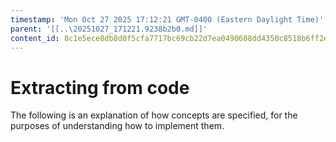 ```yaml
---
timestamp: 'Mon Oct 27 2025 17:12:21 GMT-0400 (Eastern Daylight Time)'
parent: '[[..\20251027_171221.9238b2b0.md]]'
content_id: 8c1e5ece8db8d0f5cfa7717bc69cb22d7ea0490608dd4350c8518b6ff2e440f2
---
```


# Extracting from code

The following is an explanation of how concepts are specified, for the purposes of understanding how to implement them.
